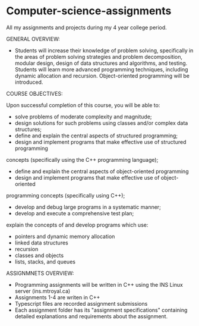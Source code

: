 # Computer-science-assignments
All my assignments and projects during my 4 year college period.

GENERAL OVERVIEW:
-  Students will increase their knowledge of problem solving, specifically
in the areas of problem solving strategies and problem decomposition, modular design,
design of data structures and algorithms, and testing. Students will learn more advanced
programming techniques, including dynamic allocation and recursion. Object-oriented
programming will be introduced.

COURSE OBJECTIVES:

Upon successful completion of this course, you will be able to:
-  solve problems of moderate complexity and magnitude;
-  design solutions for such problems using classes and/or complex data structures;
-  define and explain the central aspects of structured programming;
-  design and implement programs that make effective use of structured programming

concepts (specifically using the C++ programming language);
-  define and explain the central aspects of object-oriented programming
-  design and implement programs that make effective use of object-oriented
  
programming concepts (specifically using C++);
-  develop and debug large programs in a systematic manner;
-  develop and execute a comprehensive test plan;
  
explain the concepts of and develop programs which use:
-  pointers and dynamic memory allocation
-  linked data structures
-  recursion
-  classes and objects
-  lists, stacks, and queues

ASSIGNMNETS OVERVIEW:
-  Programming assignments will be written in C++ using the INS Linux server (ins.mtroyal.ca)
-  Assignments 1-4 are writen in C++
-  Typescript files are recorded assignment submissions
-  Each assignment folder has its "assignment specifications" containing detailed explanations and requirements about the assignment.
